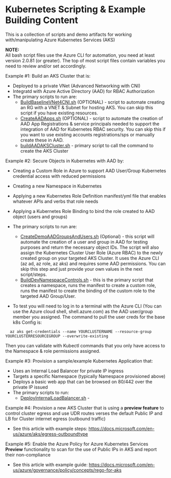 # Kubernetes Scripting & Example Building Content

This is a collection of scripts and demo artifacts for working with/manipulating Azure Kubernetes Services (AKS)

**NOTE:**  
All bash script files use the Azure CLI for automation, you need at least version 2.0.81 (or greater).  The top of most script files contain variables you need to review and/or set accordingly.  

Example #1:  Build an AKS Cluster that is:
* Deployed to a private VNet (Advanced Networking with CNI) 
* Integratd with Azure Active Directory (AAD) for RBAC Authorization
* The primary scripts to run are:
    * [BuildBaselineVNet4CNI.sh](BuildBaselineVNet4CNI.sh) (OPTIONAL) - script to automate creating an RG with a VNET & Subnet for hosting AKS.  You can skip this script if you have existing resources.
    * [CreateAADApps.sh](CreateAADApps.sh) (OPTIONAL) - script to automate the creation of AAD App Registrations & service principals needed to support the integration of AAD for Kubernetes RBAC security.  You can skip this if you want to use existing accounts registrations/sps or manually create these in AAD.
    * [buildAADAKSCluster.sh](buildAADAKSCluster.sh) - primary script to call the command to create the AKS Cluster

Example #2: Secure Objects in Kubernetes with AAD by:
* Creating a Custom Role in Azure to support AAD User/Group Kubernetes credential access with reduced permissions
* Creating a new Namespace in Kubernetes
* Applying a new Kubernetes Role Definition manifest/yml file that enables whatever APIs and verbs that role needs 
* Applying a Kubernetes Role Binding to bind the role created to AAD object (users and groups)
* The primary scripts to run are:
    * [CreateDemoAADGroupsAndUsers.sh](AAD%20RBAC%20Examples/CreateDemoAADGroupsAndUsers.sh) (Optional) - this script will automate the creation of a user and group in AAD for testing purposes and return the necessary object IDs. The script will also assign the Kubernetes Cluster User Role (Azure RBAC) to the newly created group on your targeted AKS Cluster.  It uses the Azure CLI (az ad, az role, az aks) and requires some AAD permissions.  You can skip this step and just provide your own values in the next script/steps. 
    * [BuildDevNamespaceControls.sh](AAD%20RBAC%20Examples/BuildDevNamespaceControls.sh) - this is the primary script that creates a namespace, runs the manifest to create a custom role, runs the manifest to create the binding of the custom role to the targeted AAD Group/User.  

* To test you will need to log in to a terminal with the Azure CLI (You can use the Azure cloud shell, shell.azure.com) as the AAD user/group member you assigned.  The command to pull the user creds for the base k8s Config is:
```
  az aks get-credentials --name YOURCLUSTERNAME --resource-group YOURCLUSTERRESOURCEGROUP --overwrite-existing
```
Then you can validate with Kubectl commands that you only have access to the Namespace & role permissions assigned.

Example #3: Provision a sample/example Kubernetes Application that:
* Uses an Internal Load Balancer for private IP ingress 
* Targets a specific Namespace (typically Namespace provisioned above)
* Deploys a basic web app that can be browsed on 80/442 over the private IP issued
* The primary scripts to run:
    * [DeployInternalLoadBalancer.sh](DeployInternalLoadBalancer.sh) -

Example #4: Provision a new AKS Cluster that is using a **preview feature**  to control cluster egress and use UDR routes verses the default Public IP and LB for Cluster internet egress (outbound traffic)
* See this article with example steps: https://docs.microsoft.com/en-us/azure/aks/egress-outboundtype

Example #5: Enable the Azure Policy for Azure Kubernetes Services **Preview** functionality to scan for the use of Public IPs in AKS and report their non-compliance 
* See this article with example guide: https://docs.microsoft.com/en-us/azure/governance/policy/concepts/rego-for-aks






